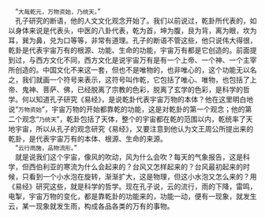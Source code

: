 &emsp;“``大哉乾元，万物资始，乃统天。``”<br>&emsp;孔子研究的断语，他的人文文化观念开始了。我们以前说过，乾卦所代表的，如以身体来说是代表头，中医的八卦代表，乾为首，坤为腹，艮为背，离为眼，坎为耳，巽为鼻，兑为口等等，非常有道理。孔子的断语不管这些，他只说伟大得很，乾卦是代表宇宙万有的根源、功能、生命的功能，宇宙万有都是它创造的。前面提到过，与西方文化不同，西方文化是说宇宙万有是有一个上帝、一个神、一个主宰所创造的。中国文化不来这一套，但也不是唯物的，也非唯心的，这个功能无以名之，我们就画一个符号来表示，这符号叫作乾，它包括了唯心、唯物，也包括了上帝、鬼神、菩萨、佛，已经脱离了宗教的色彩，脱离了玄学的色彩，是科学的哲学。何以知道孔子研究《易经》，是说乾卦代表宇宙万物的本体？他在这里明白地说“``万物资始``”，宇宙万物的开始都靠乾的功能，这是对乾卦的第一个观念；他的第二个观念“``乃统天``”，乾卦包括了天体，整个的宇宙都在乾的范围以内，乾统率了天地宇宙，所以从孔子的观念研究《易经》，又要注意到他认为文王周公所提出来的乾卦，是代表宇宙万有的本体、根源、生命的来源。<br>&emsp;“``云行雨施，品物流形。``”<br>&emsp;就是说我们这个宇宙，像风的吹动，风为什么会吹？每天的气象报告，这是科学，但西伯利亚的寒流为什么会起来的？台风又怎样起来的？台风最初起来的时候，只看到一个小水泡在旋转，渐渐扩大，这是物理，但这小水泡又怎么来的？用《易经》研究这些，就是科学的哲学。现在孔子说，云的流行，雨的下降，雷鸣，电掣，宇宙万物的变化，都是靠乾卦的功能来的，功能一动，便有一现象，就发生云，某一现象就发生雨，构成各品各类的万有的事物。<br>